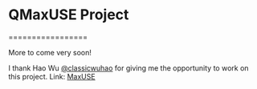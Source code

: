 # QMaxUSE Project
=================

More to come very soon!

I thank Hao Wu [@classicwuhao](https://github.com/classicwuhao) for giving me the opportunity to work on this project.
Link: [MaxUSE](https://github.com/classicwuhao/maxuse)
